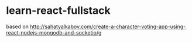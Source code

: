 # learn-react-fullstack
based on http://sahatyalkabov.com/create-a-character-voting-app-using-react-nodejs-mongodb-and-socketio/g

